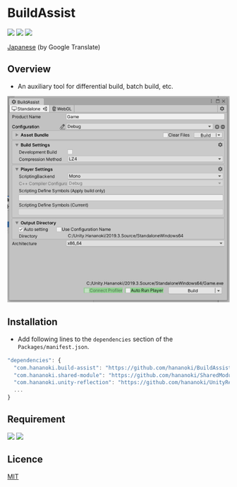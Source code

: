 # BuildAssist

![](https://img.shields.io/badge/dynamic/json.svg?uri=https://raw.githubusercontent.com/hananoki/BuildAssist/master/package.json&label=&query=$.version&prefix=v)
![](https://img.shields.io/badge/unity-2018.3%20or%20later-3BAF75.svg)
![](https://img.shields.io/badge/license-MIT-informational.svg)

[Japanese](https://translate.google.com/translate?sl=en&tl=ja&u=https://github.com/hananoki/BuildAssist) (by Google Translate)

## Overview
- An auxiliary tool for differential build, batch build, etc.

![](Documentation~/Preview.png)

## Installation
- Add following lines to the `dependencies` section of the `Packages/manifest.json`.
```js
"dependencies": {
  "com.hananoki.build-assist": "https://github.com/hananoki/BuildAssist.git",
  "com.hananoki.shared-module": "https://github.com/hananoki/SharedModule.git",
  "com.hananoki.unity-reflection": "https://github.com/hananoki/UnityReflection.git",
  ...
}
```

## Requirement
![](https://img.shields.io/badge/SharedModule-v1.0.2%20or%20later-blue.svg)
![](https://img.shields.io/badge/UnityReflection-v1.0.1%20or%20later-blue.svg)

## Licence

[MIT](https://github.com/hananoki/BuildAssist/blob/master/LICENSE.md)
